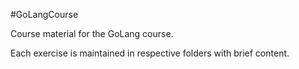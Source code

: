 #GoLangCourse

Course material for the GoLang course.

Each exercise is maintained in respective folders with brief content.
